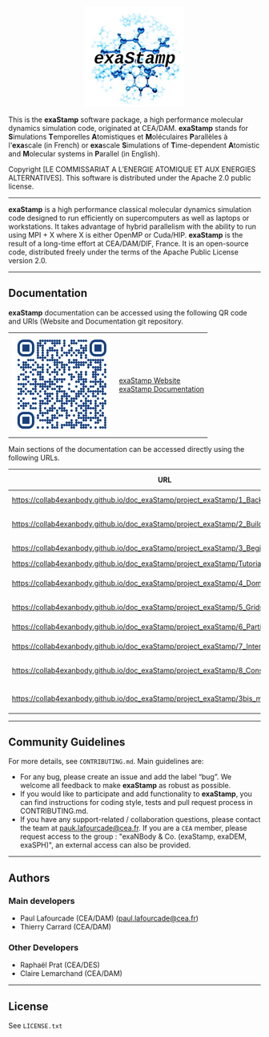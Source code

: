 <p align="center">
  <img src="doc/img/exaStamp-logo.png" alt="Example Stamp Logo" width="200"/>
</p>

This is the **exaStamp** software package, a high performance molecular dynamics simulation code, originated at CEA/DAM. **exaStamp** stands for **S**imulations **T**emporelles **A**tomistiques et **M**oléculaires **P**arallèles à l'**exa**scale (in French) or **exa**scale **S**imulations of **T**ime-dependent **A**tomistic and **M**olecular systems in **P**arallel (in English).

Copyright [LE COMMISSARIAT A L’ENERGIE ATOMIQUE ET AUX ENERGIES ALTERNATIVES]. This software is distributed under the Apache 2.0 public license.

-----------------------------------------------------------------------------------------------------------

**exaStamp** is a high performance classical molecular dynamics simulation code designed to run efficiently on supercomputers as well as laptops or workstations. It takes advantage of hybrid parallelism with the ability to run using MPI + X where X is either OpenMP or Cuda/HIP. **exaStamp** is the result of a long-time effort at CEA/DAM/DIF, France. It is an open-source code, distributed freely under the terms of the Apache Public License version 2.0.

-----------------------------------------------------------------------------------------------------------

## Documentation

**exaStamp** documentation can be accessed using the following QR code and URls (Website and Documentation git repository.

<div align="center">
  <table>
    <tr>
      <td><img src="doc/qr_doc_exastamp.png" width="200"/></td>
      <td><a href="https://collab4exanbody.github.io/doc_exaStamp"> exaStamp Website</a><br><a href="https://github.com/Collab4exaNBody/doc_exaStamp.git"> exaStamp Documentation </a></td>
    </tr>
  </table>
</div>

Main sections of the documentation can be accessed directly using the following URLs.

| URL | Short description |
|-----|-------------|
| https://collab4exanbody.github.io/doc_exaStamp/project_exaStamp/1_Background.html | **exaStamp** background |
| https://collab4exanbody.github.io/doc_exaStamp/project_exaStamp/2_Build_and_Install.html | Build and installation instructions |
| https://collab4exanbody.github.io/doc_exaStamp/project_exaStamp/3_Beginners_guide.html | Beginner's guide |
| https://collab4exanbody.github.io/doc_exaStamp/project_exaStamp/Tutorials.html | Tutorials |
| https://collab4exanbody.github.io/doc_exaStamp/project_exaStamp/4_Domain_Regions.html | Simulation domain and spatial regions |
| https://collab4exanbody.github.io/doc_exaStamp/project_exaStamp/5_Grids.html | Manipulating grids |
| https://collab4exanbody.github.io/doc_exaStamp/project_exaStamp/6_Particles.html | Manipulating particles |
| https://collab4exanbody.github.io/doc_exaStamp/project_exaStamp/7_Interactions.html | Interatomic potentials |
| https://collab4exanbody.github.io/doc_exaStamp/project_exaStamp/8_Constraints.html | Thermodynamic ensembles and constraints |
| https://collab4exanbody.github.io/doc_exaStamp/project_exaStamp/3bis_microStamp.html | microStamp mini MD application |

-----------------------------------------------------------------------------------------------------------

## Community Guidelines

For more details, see `CONTRIBUTING.md`. Main guidelines are:

- For any bug, please create an issue and add the label “bug”. We welcome all feedback to make **exaStamp** as robust as possible.
- If you would like to participate and add functionality to **exaStamp**, you can find instructions for coding style, tests and pull request process in CONTRIBUTING.md.
- If you have any support-related / collaboration questions, please contact the team at pauk.lafourcade@cea.fr. If you are a `CEA` member, please request access to the group : "exaNBody & Co. (exaStamp, exaDEM, exaSPH)", an external access can also be provided.

-----------------------------------------------------------------------------------------------------------

## Authors

### Main developers

- Paul Lafourcade (CEA/DAM) (paul.lafourcade@cea.fr)
- Thierry Carrard (CEA/DAM)

### Other Developers

- Raphaël Prat (CEA/DES)
- Claire Lemarchand (CEA/DAM)

-----------------------------------------------------------------------------------------------------------

## License

See `LICENSE.txt`
